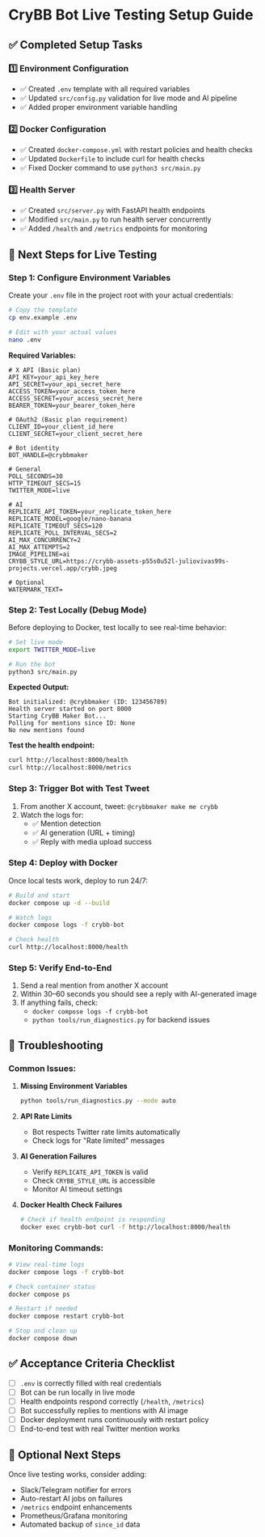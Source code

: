 # CryBB Bot Live Testing Setup Guide

## ✅ Completed Setup Tasks

### 1️⃣ Environment Configuration

- ✅ Created `.env` template with all required variables
- ✅ Updated `src/config.py` validation for live mode and AI pipeline
- ✅ Added proper environment variable handling

### 2️⃣ Docker Configuration

- ✅ Created `docker-compose.yml` with restart policies and health checks
- ✅ Updated `Dockerfile` to include curl for health checks
- ✅ Fixed Docker command to use `python3 src/main.py`

### 3️⃣ Health Server

- ✅ Created `src/server.py` with FastAPI health endpoints
- ✅ Modified `src/main.py` to run health server concurrently
- ✅ Added `/health` and `/metrics` endpoints for monitoring

## 🚀 Next Steps for Live Testing

### Step 1: Configure Environment Variables

Create your `.env` file in the project root with your actual credentials:

```bash
# Copy the template
cp env.example .env

# Edit with your actual values
nano .env
```

**Required Variables:**

```env
# X API (Basic plan)
API_KEY=your_api_key_here
API_SECRET=your_api_secret_here
ACCESS_TOKEN=your_access_token_here
ACCESS_SECRET=your_access_secret_here
BEARER_TOKEN=your_bearer_token_here

# OAuth2 (Basic plan requirement)
CLIENT_ID=your_client_id_here
CLIENT_SECRET=your_client_secret_here

# Bot identity
BOT_HANDLE=@crybbmaker

# General
POLL_SECONDS=30
HTTP_TIMEOUT_SECS=15
TWITTER_MODE=live

# AI
REPLICATE_API_TOKEN=your_replicate_token_here
REPLICATE_MODEL=google/nano-banana
REPLICATE_TIMEOUT_SECS=120
REPLICATE_POLL_INTERVAL_SECS=2
AI_MAX_CONCURRENCY=2
AI_MAX_ATTEMPTS=2
IMAGE_PIPELINE=ai
CRYBB_STYLE_URL=https://crybb-assets-p55s0u52l-juliovivas99s-projects.vercel.app/crybb.jpeg

# Optional
WATERMARK_TEXT=
```

### Step 2: Test Locally (Debug Mode)

Before deploying to Docker, test locally to see real-time behavior:

```bash
# Set live mode
export TWITTER_MODE=live

# Run the bot
python3 src/main.py
```

**Expected Output:**

```
Bot initialized: @crybbmaker (ID: 123456789)
Health server started on port 8000
Starting CryBB Maker Bot...
Polling for mentions since ID: None
No new mentions found
```

**Test the health endpoint:**

```bash
curl http://localhost:8000/health
curl http://localhost:8000/metrics
```

### Step 3: Trigger Bot with Test Tweet

1. From another X account, tweet: `@crybbmaker make me crybb`
2. Watch the logs for:
   - ✅ Mention detection
   - ✅ AI generation (URL + timing)
   - ✅ Reply with media upload success

### Step 4: Deploy with Docker

Once local tests work, deploy to run 24/7:

```bash
# Build and start
docker compose up -d --build

# Watch logs
docker compose logs -f crybb-bot

# Check health
curl http://localhost:8000/health
```

### Step 5: Verify End-to-End

1. Send a real mention from another X account
2. Within 30–60 seconds you should see a reply with AI-generated image
3. If anything fails, check:
   - `docker compose logs -f crybb-bot`
   - `python tools/run_diagnostics.py` for backend issues

## 🔧 Troubleshooting

### Common Issues:

1. **Missing Environment Variables**

   ```bash
   python tools/run_diagnostics.py --mode auto
   ```

2. **API Rate Limits**

   - Bot respects Twitter rate limits automatically
   - Check logs for "Rate limited" messages

3. **AI Generation Failures**

   - Verify `REPLICATE_API_TOKEN` is valid
   - Check `CRYBB_STYLE_URL` is accessible
   - Monitor AI timeout settings

4. **Docker Health Check Failures**
   ```bash
   # Check if health endpoint is responding
   docker exec crybb-bot curl -f http://localhost:8000/health
   ```

### Monitoring Commands:

```bash
# View real-time logs
docker compose logs -f crybb-bot

# Check container status
docker compose ps

# Restart if needed
docker compose restart crybb-bot

# Stop and clean up
docker compose down
```

## ✅ Acceptance Criteria Checklist

- [ ] `.env` is correctly filled with real credentials
- [ ] Bot can be run locally in live mode
- [ ] Health endpoints respond correctly (`/health`, `/metrics`)
- [ ] Bot successfully replies to mentions with AI image
- [ ] Docker deployment runs continuously with restart policy
- [ ] End-to-end test with real Twitter mention works

## 🎯 Optional Next Steps

Once live testing works, consider adding:

- Slack/Telegram notifier for errors
- Auto-restart AI jobs on failures
- `/metrics` endpoint enhancements
- Prometheus/Grafana monitoring
- Automated backup of `since_id` data

